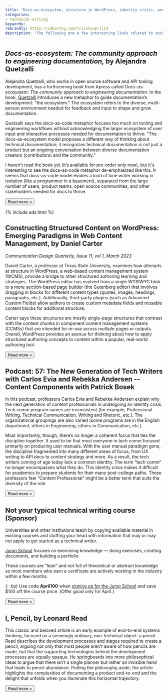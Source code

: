 ```yaml
---
title: "Docs-as-ecosystem, structure in WordPress, identity crisis, and pencils (April 14, 2023)"
categories:
- technical-writing
keywords:
rebrandly: https://idbwrtng.com/tclinksapril14
description: "The following are a few interesting links related to tech comm I've been reading this week."
---
```


## *Docs-as-ecosystem: The community approach to engineering documentation,* by Alejandra Quetzalli

Alejandra Quetzalli, who works in open source software and API tooling development, has a forthcoming book from Apress called _Docs-as-ecosystem: The community approach to engineering documentation_. In the book, [Quetzalli](https://www.linkedin.com/in/alejandra-quetzalli/) introduces a new metaphor to guide documentation’s development: "the ecosystem." The ecosystem refers to the diverse, multi-person environment needed for feedback and input to shape and grow documentation. 

Quetzalli says the docs-as-code metaphor focuses too much on tooling and engineering workflows without acknowledging the larger ecosystem of user input and interactive processes needed for documentation to thrive: "The docs-as-ecosystem model proposes a different way of thinking about technical documentation; it recognizes technical documentation is not just a product but an ongoing conversation between diverse documentation creators (contributors) and the community."

I haven't read the book yet (it’s available for pre-order only now), but it's interesting to see the docs-as-code metaphor de-emphasized like this. It seems that docs-as-code model evokes a kind of lone writer working in isolation (like a programmer in a basement), separated from the large number of users, product teams, open source communities, and other stakeholders needed for docs to thrive. 

<a href="https://docsasecosystem.com/"><button type="button" class="btn btn-info">Read more &raquo;</button></a>

{% include ads.html %}

## Constructing Structured Content on WordPress: Emerging Paradigms in Web Content Management, by Daniel Carter

*Communication Design Quarterly, Issue 11, vol 1, March 2023*

Daniel Carter, a professor at Texas State University, examines how attempts at structure in WordPress, a web-based content management system (WCMS), provide a bridge to other structured authoring learning and strategies. The WordPress editor has evolved from a single WYSIWYG blob to a more section-based page builder (the Gutenberg editor) that involves dragging in blocks for different content types (quotes, images, headings, paragraphs, etc.). Additionally, third-party plugins (such as Advanced Custom Fields) allow authors to create custom metadata fields and reusable content blocks for additional structure. 

Carter says these structures are mostly single-page structures that contrast with the content chunks in component content management systems (CCMSs) that are intended for re-use across multiple pages or outputs. Overall, WordPress provides an avenue for thinking about how to apply structured authoring concepts to content within a popular, real-world authoring tool.

<a href="https://cdq.sigdoc.org/wp-content/uploads/2023/02/CDQ_11.1_FullIssue.pdf"><button type="button" class="btn btn-info">Read more &raquo;</button></a>

## Podcast: 57: The New Generation of Tech Writers with Carlos Evia and Rebekka Andersen -- Content Components with Patrick Bosek 

In this podcast, professors Carlos Evia and Rebekka Andersen explain why the next generation of content professionals is undergoing an identity crisis. Tech comm program names are inconsistent (for example, Professional Writing, Technical Communication, Writing and Rhetoric, etc.). The organizational groupings are also varied (some programs are in the English department, others in Engineering, others in Communication, etc.). 

Most importantly, though, there’s no longer a coherent focus that ties the discipline together. It used to be that most everyone in tech comm focused primarily on producing user manuals. With the user manual paradigm gone, the discipline fragmented into many different areas of focus, from UX writing to API docs to content strategy and more. As a result, the tech writers coming of age today lack a common identity. The term “tech comm” no longer encompasses what they do. This identity crisis makes it difficult for academics to prepare students for their many post-college paths. These professors feel “Content Professional” might be a better term that suits the diversity of the role.

<a href="https://podcasts.apple.com/us/podcast/57-the-new-generation-of-tech-writers-with/id1549022357?i=1000605183885"><button type="button" class="btn btn-info">Read more &raquo;</button></a>

## Not your typical technical writing course (Sponsor)

Universities and other institutions teach by copying available material in existing courses and stuffing your head with information that may or may not apply to get started as a technical writer.

[Jump School](https://idbwrtng.com/becometechnicalwriter2) focuses on exercising knowledge &mdash; doing exercises, creating documents, and building a portfolio. 

These courses are “lean” and not full of theoretical or abstract knowledge so most members who earn a certificate are actively working in the industry within a few months.

{: .tip}
Use code **April100** when [signing up for the Jump School](https://idbwrtng.com/becometechnicalwriter3) and save $100 off the course price. (Offer good only for April.)

<a href="https://idbwrtng.com/becometechnicalwriter3"><button type="button" class="btn btn-info">Read more &raquo;</button></a>

## I, Pencil, by Leonard Read

This classic and beloved article is an early example of end-to-end systems thinking, focused on a seemingly ordinary, non-technical object: a pencil. Read describes the development processes and stages required to create a pencil, arguing not only that most people aren’t aware of how pencils are made, but that the supporting technologies behind the development processes are equally opaque. He springboards into more philosophical ideas to argue that there isn’t a single planner but rather an invisible hand that leads to pencil abundance. Putting the philosophy aside, the article highlights the complexities of documenting a product end-to-end and the delight that unfolds when you illuminate this horizontal trajectory.

<a href="https://fee.org/resources/i-pencil/"><button type="button" class="btn btn-info">Read more &raquo;</button></a>